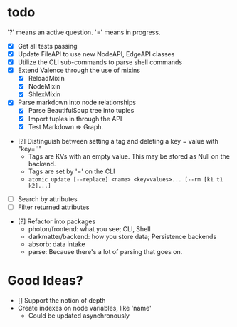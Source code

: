 # todo

'?' means an active question.
'=' means in progress.

* [x] Get all tests passing
* [x] Update FileAPI to use new NodeAPI, EdgeAPI classes
* [x] Utilize the CLI sub-commands to parse shell commands
* [x] Extend Valence through the use of mixins
    * [x] ReloadMixin
    * [x] NodeMixin
    * [x] ShlexMixin
* [x] Parse markdown into node relationships
    - [x] Parse BeautifulSoup tree into tuples
    - [x] Import tuples in through the API
    - [x] Test Markdown => Graph.
* [?] Distinguish between setting a tag and deleting a key = value with "key=''"
    - Tags are KVs with an empty value. This may be stored as Null on the backend.
    - Tags are set by '<Name>=' on the CLI
    - `atomic update [--replace] <name> <key=values>... [--rm [k1 t1 k2]...]`
* [ ] Search by attributes
* [ ] Filter returned attributes
* [?] Refactor into packages
    - photon/frontend: what you see; CLI, Shell
    - darkmatter/backend: how you store data; Persistence backends
    - absorb: data intake
    - parse: Because there's a lot of parsing that goes on.

# Good Ideas?
* [] Support the notion of depth
* Create indexes on node variables, like 'name'
    * Could be updated asynchronously
